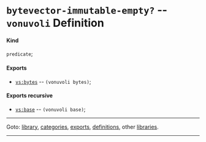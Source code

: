 

<a id='definition__vonuvoli__bytevector-immutable-empty_3f'></a>

# `bytevector-immutable-empty?` -- `vonuvoli` Definition


<a id='definition__vonuvoli__bytevector-immutable-empty_3f__kind'></a>

#### Kind

`predicate`;


<a id='definition__vonuvoli__bytevector-immutable-empty_3f__exports'></a>

#### Exports

 * [`vs:bytes`](../../vonuvoli/exports/vs_3a_bytes.md#export__vonuvoli__vs_3a_bytes) -- `(vonuvoli bytes)`;


<a id='definition__vonuvoli__bytevector-immutable-empty_3f__exports-recursive'></a>

#### Exports recursive

 * [`vs:base`](../../vonuvoli/exports/vs_3a_base.md#export__vonuvoli__vs_3a_base) -- `(vonuvoli base)`;

----

Goto: [library](../../vonuvoli/_index.md#library__vonuvoli), [categories](../../vonuvoli/categories/_index.md#toc__vonuvoli__categories), [exports](../../vonuvoli/exports/_index.md#toc__vonuvoli__exports), [definitions](../../vonuvoli/definitions/_index.md#toc__vonuvoli__definitions), other [libraries](../../_libraries.md#toc__libraries).

----

